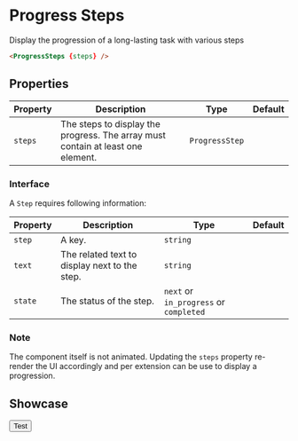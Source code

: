 <script lang="ts">
    import ProgressSteps from "$lib/components/ProgressSteps.svelte";

  let steps = [
    {
      step: "1",
      text: "Connection with sale canister",
      state: "completed",
    },
    {
      step: "2",
      text: "Sending tokens",
      state: "in_progress",
    },
    {
      step: "3",
      text: "Confirming your participation...",
      state: "next",
    },
    {
      step: "4",
      text: "Updating your data",
      state: "next",
    },
  ];

  const animate = () => {
    steps = [
      steps[0],
      {
        ...steps[1],
        state: "completed",
      },
      {
        ...steps[2],
        state: "in_progress",
      },
      steps[3],
    ];

    setTimeout(() => {
      steps = [
        steps[0],
        steps[1],
        {
          ...steps[2],
          state: "completed",
        },
        {
          ...steps[3],
          state: "in_progress",
        },
      ];

      setTimeout(() => {
        steps = [
          steps[0],
          steps[1],
          steps[2],
          {
            ...steps[3],
            state: "completed",
          },
        ];
      }, 1000);
    }, 1000);
  };
</script>

# Progress Steps

Display the progression of a long-lasting task with various steps

```html
<ProgressSteps {steps} />
```

## Properties

| Property | Description                                                                     | Type           | Default |
| -------- | ------------------------------------------------------------------------------- | -------------- | ------- |
| `steps`  | The steps to display the progress. The array must contain at least one element. | `ProgressStep` |         |

### Interface

A `Step` requires following information:

| Property | Description                                   | Type                                   | Default |
| -------- | --------------------------------------------- | -------------------------------------- | ------- |
| `step`   | A key.                                        | `string`                               |         |
| `text`   | The related text to display next to the step. | `string`                               |         |
| `state`  | The status of the step.                       | `next` or `in_progress` or `completed` |         |

### Note

The component itself is not animated. Updating the `steps` property re-render the UI accordingly and per extension can be use to display a progression.

## Showcase

<div data-tid="showcase">
    <ProgressSteps {steps} />
</div>

<button on:click={animate} class="primary" style="margin-top: var(--padding-2x)" data-tid="progress-steps-test">Test</button>
